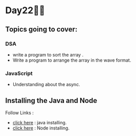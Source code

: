 # Day22🧑‍💻
## Topics going to cover: 
### DSA
- write a program to sort the array .
- Write a program to arrange the array in the wave format.

### JavaScript
- Understanding about the async.

## Installing the Java and Node 
Follow Links : 
- [click here](https://www.java.com/en/download/help/download_options.html) : java installing.
- [click here](https://nodejs.org/en/download) : Node installing.